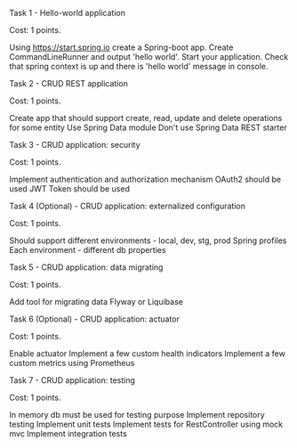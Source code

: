 Task 1 - Hello-world application

Cost: 1 points.

Using https://start.spring.io create a Spring-boot app.
Create CommandLineRunner and output 'hello world'.
Start your application.
Check that spring context is up and there is 'hello world' message in console.

Task 2 - CRUD REST application

Cost: 1 points.

Create app that should support create, read, update and delete operations for some entity
Use Spring Data module
Don't use Spring Data REST starter

Task 3 - CRUD application: security

Cost: 1 points.

Implement authentication and authorization mechanism
OAuth2 should be used
JWT Token should be used

Task 4 (Optional) - CRUD application: externalized configuration

Cost: 1 points.

Should support different environments - local, dev, stg, prod
Spring profiles
Each environment - different db properties

Task 5 - CRUD application: data migrating

Cost: 1 points.

Add tool for migrating data
Flyway or Liquibase

Task 6 (Optional) - CRUD application: actuator

Cost: 1 points.

Enable actuator
Implement a few custom health indicators
Implement a few custom metrics using Prometheus

Task 7 - CRUD application: testing

Cost: 1 points.

In memory db must be used for testing purpose
Implement repository testing
Implement unit tests
Implement tests for RestController using mock mvc
Implement integration tests
